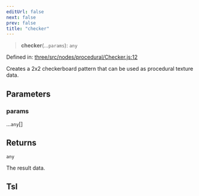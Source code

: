 ```yaml
---
editUrl: false
next: false
prev: false
title: "checker"
---
```


> **checker**(...`params`): `any`

Defined in: [three/src/nodes/procedural/Checker.js:12](https://github.com/DefinitelyMaybe/three-i18n/blob/fa57b79433d1c349ffb23a78727299c8d4190136/three/src/nodes/procedural/Checker.js#L12)

Creates a 2x2 checkerboard pattern that can be used as procedural texture data.

## Parameters

### params

...`any`[]

## Returns

`any`

The result data.

## Tsl
